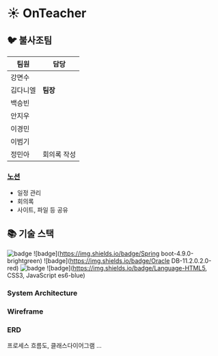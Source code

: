 # :sunny: OnTeacher 

## :bird: 불사조팀

| 팀원     | 담당        |
| -------- | ----------- |
| 강면수   |             |
| 김다니엘 | **팀장**    |
| 백승빈   |             |
| 안지우   |             |
| 이경민   |             |
| 이범기   |             |
| 정민아   | 회의록 작성 |

### [노션](https://www.notion.so/829c650c0b2f4b3bae5e17f5b99fda88)

- 일정 관리
- 회의록
- 사이트, 파일 등 공유



## :books: 기술 스택


![badge](https://img.shields.io/badge/Java-11.0.10-blue) ![badge](https://img.shields.io/badge/Spring boot-4.9.0-brightgreen) ![badge](https://img.shields.io/badge/Oracle DB-11.2.0.2.0-red) ![badge](https://img.shields.io/badge/Server-AWS-yellow) ![badge](https://img.shields.io/badge/Language-HTML5, CSS3, JavaScript es6-blue) 



### System Architecture



### Wireframe



### ERD



프로세스 흐름도, 클래스다이어그램 ...



